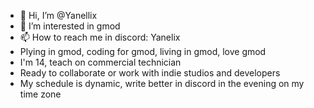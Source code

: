 - 👋 Hi, I’m @Yanellix
- 👀 I’m interested in gmod
- 📫 How to reach me in discord: Yanelix
- Plying in gmod, coding for gmod, living in gmod, love gmod
- I'm 14, teach on commercial technician
- Ready to collaborate or work with indie studios and developers
- My schedule is dynamic, write better in discord in the evening on my time zone
